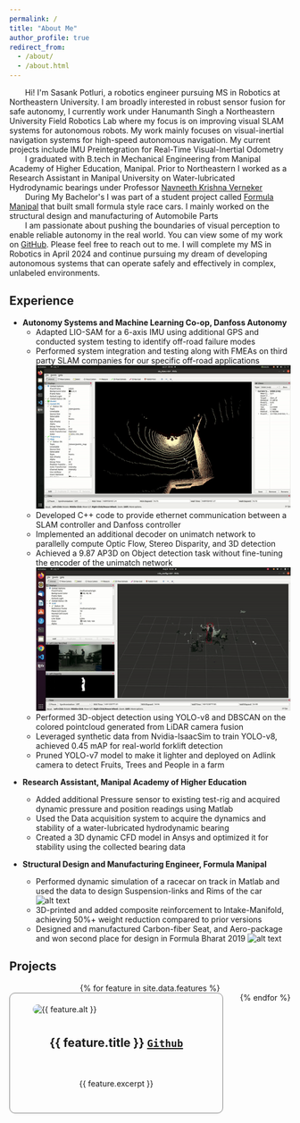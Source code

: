 ```yaml
---
permalink: /
title: "About Me"
author_profile: true
redirect_from: 
  - /about/
  - /about.html
---
```


<!-- <p style="text-align: justify"> -->
<div style="text-indent: 2em;">
Hi! I'm Sasank Potluri, a robotics engineer pursuing MS in Robotics at Northeastern University. I am broadly interested in robust sensor fusion for safe autonomy, I currently work under Hanumanth Singh a Northeastern University Field Robotics Lab where my focus is on improving visual SLAM systems for autonomous robots. My work mainly focuses on visual-inertial navigation systems for high-speed autonomous navigation. My current projects include IMU Preintegration for Real-Time Visual-Inertial Odometry
</div>
<div style="text-indent: 2em;">
I graduated with B.tech in Mechanical Engineering from Manipal Academy of Higher Education, Manipal. Prior to Northeastern I worked as a Research Assistant in Manipal University  on Water-lubricated Hydrodynamic bearings under Professor <a href="https://www.manipal.edu/mit/department-faculty/faculty-list/navaneeth-krishna-vernekar/_jcr_content.html">Navneeth Krishna Verneker</a>
</div>
<div style="text-indent: 2em;">
During My Bachelor's I was part of a student project called <a href="https://www.formulamanipal.in/">Formula Manipal</a> that built small formula style race cars. I mainly worked on the structural design and manufacturing of Automobile Parts
</div>
<div style="text-indent: 2em;">
I am passionate about pushing the boundaries of visual perception to enable reliable autonomy in the real world. You can view some of my work on <a href="https://github.com/sasank98">GitHub</a>. Please feel free to reach out to me. I will complete my MS in Robotics in April 2024 and continue pursuing my dream of developing autonomous systems that can operate safely and effectively in complex, unlabeled environments.
</div>
<!-- A data-driven personal website
======
Outside of my core research, I enjoy working on computer vision projects related to 3D scene view synthesis, image super-resolution and Diffusion Models. These include , stereo depth mapping, and more.
Like many other Jekyll-based GitHub Pages templates, academicpages makes you separate the website's content from its form. The content & metadata of your website are in structured markdown files, while various other files constitute the theme, specifying how to transform that content & metadata into HTML pages. You keep these various markdown (.md), YAML (.yml), HTML, and CSS files in a public GitHub repository. Each time you commit and push an update to the repository, the [GitHub pages](https://pages.github.com/) service creates static HTML pages based on these files, which are hosted on GitHub's servers free of charge.

Many of the features of dynamic content management systems (like Wordpress) can be achieved in this fashion, using a fraction of the computational resources and with far less vulnerability to hacking and DDoSing. You can also modify the theme to your heart's content without touching the content of your site. If you get to a point where you've broken something in Jekyll/HTML/CSS beyond repair, your markdown files describing your talks, publications, etc. are safe. You can rollback the changes or even delete the repository and start over -- just be sure to save the markdown files! Finally, you can also write scripts that process the structured data on the site, such as [this one](https://github.com/academicpages/academicpages.github.io/blob/master/talkmap.ipynb) that analyzes metadata in pages about talks to display [a map of every location you've given a talk](https://academicpages.github.io/talkmap.html). -->

<!-- Getting started
======
1. Register a GitHub account if you don't have one and confirm your e-mail (required!)
1. Fork [this repository](https://github.com/academicpages/academicpages.github.io) by clicking the "fork" button in the top right. 
1. Go to the repository's settings (rightmost item in the tabs that start with "Code", should be below "Unwatch"). Rename the repository "[your GitHub username].github.io", which will also be your website's URL.
1. Set site-wide configuration and create content & metadata (see below -- also see [this set of diffs](http://archive.is/3TPas) showing what files were changed to set up [an example site](https://getorg-testacct.github.io) for a user with the username "getorg-testacct")
1. Upload any files (like PDFs, .zip files, etc.) to the files/ directory. They will appear at https://[your GitHub username].github.io/files/example.pdf.  
1. Check status by going to the repository settings, in the "GitHub pages" section

Site-wide configuration
------
The main configuration file for the site is in the base directory in [_config.yml](https://github.com/academicpages/academicpages.github.io/blob/master/_config.yml), which defines the content in the sidebars and other site-wide features. You will need to replace the default variables with ones about yourself and your site's github repository. The configuration file for the top menu is in [_data/navigation.yml](https://github.com/academicpages/academicpages.github.io/blob/master/_data/navigation.yml). For example, if you don't have a portfolio or blog posts, you can remove those items from that navigation.yml file to remove them from the header. 

Create content & metadata
------
For site content, there is one markdown file for each type of content, which are stored in directories like _publications, _talks, _posts, _teaching, or _pages. For example, each talk is a markdown file in the [_talks directory](https://github.com/academicpages/academicpages.github.io/tree/master/_talks). At the top of each markdown file is structured data in YAML about the talk, which the theme will parse to do lots of cool stuff. The same structured data about a talk is used to generate the list of talks on the [Talks page](https://academicpages.github.io/talks), each [individual page](https://academicpages.github.io/talks/2012-03-01-talk-1) for specific talks, the talks section for the [CV page](https://academicpages.github.io/cv), and the [map of places you've given a talk](https://academicpages.github.io/talkmap.html) (if you run this [python file](https://github.com/academicpages/academicpages.github.io/blob/master/talkmap.py) or [Jupyter notebook](https://github.com/academicpages/academicpages.github.io/blob/master/talkmap.ipynb), which creates the HTML for the map based on the contents of the _talks directory).

**Markdown generator** -->

<!-- I have also created [a set of Jupyter notebooks](https://github.com/academicpages/academicpages.github.io/tree/master/markdown_generator
) that converts a CSV containing structured data about talks or presentations into individual markdown files that will be properly formatted for the academicpages template. The sample CSVs in that directory are the ones I used to create my own personal website at stuartgeiger.com. My usual workflow is that I keep a spreadsheet of my publications and talks, then run the code in these notebooks to generate the markdown files, then commit and push them to the GitHub repository. -->

<!-- How to edit your site's GitHub repository
------


Example: editing a markdown file for a talk
![Editing a markdown file for a talk](/images/editing-talk.png)

For more info
------
More info about configuring academicpages can be found in [the guide](https://academicpages.github.io/markdown/). The [guides for the Minimal Mistakes theme](https://mmistakes.github.io/minimal-mistakes/docs/configuration/) (which this theme was forked from) might also be helpful. -->

Experience 
---------
<!-- * __Computer Vision Teaching Assistant, Khoury College of Computer Science__
    *  -->
* __Autonomy Systems and Machine Learning Co-op, Danfoss Autonomy__
    * Adapted LIO-SAM for a 6-axis IMU using additional GPS and conducted system testing to identify off-road failure modes
    * Performed system integration and testing along with FMEAs on third party SLAM companies for our specific off-road applications
      ![alt text](../images/personal/slam.gif)
    * Developed C++ code to provide ethernet communication between a SLAM controller and Danfoss controller
    * Implemented an additional decoder on unimatch network to parallelly compute Optic Flow, Stereo Disparity, and 3D detection
    * Achieved a 9.87 AP3D on Object detection task without fine-tuning the encoder of the unimatch network
      ![alt text](../images/personal/k_manoj.gif)
    * Performed 3D-object detection using YOLO-v8 and DBSCAN on the colored pointcloud generated from LiDAR camera fusion
    * Leveraged synthetic data from Nvidia-IsaacSim to train YOLO-v8, achieved 0.45 mAP for real-world forklift detection
    * Pruned YOLO-v7 model to make it lighter and deployed on Adlink camera to detect Fruits, Trees and People in a farm

<!-- <div style="display: flex; justify-content: center;">
  <video width="320" height="240" controls loop>
    <source src="./images/personal/k_manoj.webm" type="video/webm">
    Your browser does not support the video tag.
  </video>
</div> -->

* __Research Assistant, Manipal Academy of Higher Education__
  * Added additional Pressure sensor to existing test-rig and acquired dynamic pressure and position readings using Matlab
  * Used the Data acquisition system to acquire the dynamics and stability of a water-lubricated hydrodynamic bearing
  * Created a 3D dynamic CFD model in Ansys and optimized it for stability using the collected bearing data

* __Structural Design and Manufacturing Engineer, Formula Manipal__
  * Performed dynamic simulation of a racecar on track in Matlab and used the data to design Suspension-links and Rims of the car
      ![alt text](../images/personal/manifold.gif)
  * 3D-printed and added composite reinforcement to Intake-Manifold, achieving 50%+ weight reduction compared to prior versions
  * Designed and manufactured Carbon-fiber Seat, and Aero-package and won second place for design in Formula Bharat 2019
    ![alt text](../images/personal/undertray.gif)


Projects 
---------

<html>
<head>
  <style>
    .row {
      display: flex;
      flex-wrap: wrap;
      column-gap: 30px;
      justify-content: center; /* Center the columns horizontally */
    }
    .column {
      flex: 50%;
      padding: 20px;
      border: 1px solid grey; /* Add a border around each column */
      border-radius: 10px; /* Round the corners of the boxes */
      box-sizing: border-box; /* Include border and padding in element's total width and height */
      display: flex; /* Make the column a flex container */
      flex-direction: column; /* Stack the items vertically */
      align-items: center; /* Center the items horizontally */
    }
    .column img {
      width: 100%;
      height: auto;
      max-width: 300px;
      object-fit: cover;
      border-radius: 10px;
    }
    .column h2 {
      font-weight: bold;
      padding: 10px; /* Add padding around the title */
    }
    .column p {
      font-size: 14px; 
      text-align: justify;
      padding: 10px; /* Add padding around the description */
    }
  </style>
</head>
<body>
  <div class="row">
    {% for feature in site.data.features %}
      <div class="column">
        <img src="{{ feature.image_path }}" alt="{{ feature.alt }}">
        <h2> {{ feature.title }}  <a href="{{ feature.url }}"><code>Github</code></a></h2> <!-- Add feature.url in href -->
        <p>{{ feature.excerpt }}</p>
      </div>
    {% endfor %}
  </div>
</body>
</html>